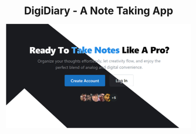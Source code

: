 <h1 align='center'>DigiDiary - A Note Taking App</h1>

![Hero Page Image](https://github.com/anav5704/Note-App-MERN/blob/main/client/public/docs/hero.jpg)
